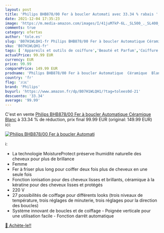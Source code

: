 ```yaml
---
layout: post
title: 'Philips BHB878/00 Fer à boucler Automati avec 33.34 % rabais '
date: 2021-12-04 17:35:23
image: 'https://m.media-amazon.com/images/I/41juM7kP-6L._SL500_._SL400_.jpg'
comments: true
category: ofertas
author: 'tole.es'
slug: 'B07H1WLQH1-fr Philips BHB878/00 Fer à boucler Automatique Céramique Blanc'
sku: 'B07H1WLQH1-fr'
tags: [ 'Appareils et outils de coiffure','Beauté et Parfum','Coiffure et soins des cheveux','Fers à boucler','Fers à coiffer','philips', ]
actualPrice: 99.99 EUR
currency: EUR
price: 99.99
comparePrice: 149.99 EUR
prodname: 'Philips BHB878/00 Fer à boucler Automatique  Céramique  Blanc'
country: 'fr'
flag: '🇫🇷'
brand: 'Philips'
buyurl: 'https://www.amazon.fr/dp/B07H1WLQH1/?tag=tolees0d-21'
descuento: '33.34'
average: '99.99'
---
```


C'est en vente [Philips BHB878/00 Fer à boucler Automatique  Céramique  Blanc](https://www.amazon.fr/dp/B07H1WLQH1/?tag=tolees0d-21)  à  33.34 % de réduction, prix final  99.99 EUR (original: 149.99 EUR) ici:

[![Philips BHB878/00 Fer à boucler Automati](https://m.media-amazon.com/images/I/41juM7kP-6L._SL500_._SL400_.jpg)](https://www.amazon.fr/dp/B07H1WLQH1/?tag=tolees0d-21)

ℹ️:

- La technologie MoistureProtect préserve lhumidité naturelle des cheveux pour plus de brillance
- Femme
- Fer à friser plus long pour coiffer deux fois plus de cheveux en une seule fois
- Fonction ionisation pour des cheveux lisses et brillants, céramique à la kératine pour des cheveux lisses et protégés
- 220 V
- 27 possibilités de coiffage pour différents looks (trois niveaux de température, trois réglages de minuterie, trois réglages pour la direction des boucles)
- Système innovant de boucles et de coiffage - Poignée verticale pour une utilisation facile - Fonction darrêt automatique

[🛒 Achète-le!!](https://www.amazon.fr/dp/B07H1WLQH1/?tag=tolees0d-21)
